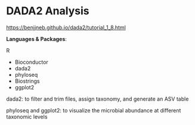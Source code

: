 # DADA2 Analysis

https://benjjneb.github.io/dada2/tutorial_1_8.html

**Languages & Packages**:

R

- Bioconductor
- dada2
- phyloseq
- Biostrings
- ggplot2

dada2: to filter and trim files, assign taxonomy, and generate an ASV table 

phyloseq and ggplot2: to visualize the microbial abundance at different taxonomic levels
